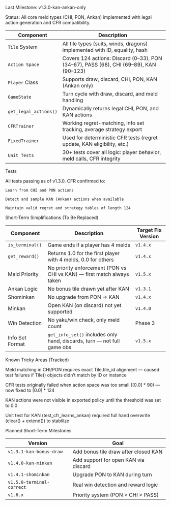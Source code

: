 Last Milestone: v1.3.0-kan-ankan-only

Status: All core meld types (CHI, PON, Ankan) implemented with legal action generation and CFR compatibility.

| Component             | Description                                                                           |
| --------------------- | ------------------------------------------------------------------------------------- |
| `Tile` System         | All tile types (suits, winds, dragons) implemented with ID, equality, hash            |
| `Action Space`        | Covers 124 actions: Discard (0–33), PON (34–67), PASS (68), CHI (69–89), KAN (90–123) |
| `Player` Class        | Supports draw, discard, CHI, PON, KAN (Ankan only)                                    |
| `GameState`           | Turn cycle with draw, discard, and meld handling                                      |
| `get_legal_actions()` | Dynamically returns legal CHI, PON, and KAN actions                                   |
| `CFRTrainer`          | Working regret-matching, info set tracking, average strategy export                   |
| `FixedTrainer`        | Used for deterministic CFR tests (regret update, KAN eligibility, etc.)               |
| `Unit Tests`          | 30+ tests cover all logic: player behavior, meld calls, CFR integrity                 |

Tests

All tests passing as of v1.3.0. CFR confirmed to:

    Learn from CHI and PON actions

    Detect and sample KAN (Ankan) actions when available

    Maintain valid regret and strategy tables of length 124

 Short-Term Simplifications (To Be Replaced)

 | Component       | Description                                                             | Target Fix Version |
| --------------- | ----------------------------------------------------------------------- | ------------------ |
| `is_terminal()` | Game ends if a player has 4 melds                                       | `v1.4.x`           |
| `get_reward()`  | Returns 1.0 for the first player with 4 melds, 0.0 for others           | `v1.4.x`           |
| Meld Priority   | No priority enforcement (PON vs CHI vs KAN) — first match always taken  | `v1.5.x`           |
| Ankan Logic     | No bonus tile drawn yet after KAN                                       | `v1.3.1`           |
| Shominkan       | No upgrade from PON → KAN                                               | `v1.4.x`           |
| Minkan          | Open KAN (on discard) not yet supported                                 | `v1.4.0`           |
| Win Detection   | No yaku/win check, only meld count                                      | Phase 3            |
| Info Set Format | `get_info_set()` includes only hand, discards, turn — not full game obs | `v1.5.x`           |


Known Tricky Areas (Tracked)

Meld matching in CHI/PON requires exact Tile.tile_id alignment — caused test failures if Tile() objects didn’t match by ID or instance

CFR tests originally failed when action space was too small ([0.0] * 90) — now fixed to [0.0] * 124

KAN actions were not visible in exported policy until the threshold was set to 0.0

Unit test for KAN (test_cfr_learns_ankan) required full hand overwrite (clear() + extend()) to stabilize

Planned Short-Term Milestones

| Version                   | Goal                                 |
| ------------------------- | ------------------------------------ |
| `v1.3.1-kan-bonus-draw`   | Add bonus tile draw after closed KAN |
| `v1.4.0-kan-minkan`       | Add support for open KAN via discard |
| `v1.4.1-shominkan`        | Upgrade PON to KAN during turn       |
| `v1.5.0-terminal-correct` | Real win detection and reward logic  |
| `v1.6.x`                  | Priority system (PON > CHI > PASS)   |
